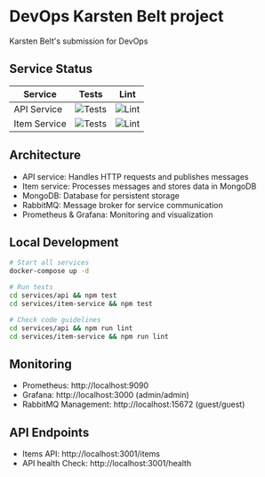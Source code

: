# DevOps Karsten Belt project

Karsten Belt's submission for DevOps

## Service Status

| Service      | Tests                                                                                            | Lint                                                                                            |
| ------------ | ------------------------------------------------------------------------------------------------ | ----------------------------------------------------------------------------------------------- |
| API Service  | ![Tests](https://github.com/Avans/devops-opdracht-2425-KBelt/actions/workflows/ci.yml/badge.svg) | ![Lint](https://github.com/Avans/devops-opdracht-2425-KBelt/actions/workflows/ci.yml/badge.svg) |
| Item Service | ![Tests](https://github.com/Avans/devops-opdracht-2425-KBelt/actions/workflows/ci.yml/badge.svg) | ![Lint](https://github.com/Avans/devops-opdracht-2425-KBelt/actions/workflows/ci.yml/badge.svg) |

## Architecture

- API service: Handles HTTP requests and publishes messages
- Item service: Processes messages and stores data in MongoDB
- MongoDB: Database for persistent storage
- RabbitMQ: Message broker for service communication
- Prometheus & Grafana: Monitoring and visualization

## Local Development

```bash
# Start all services
docker-compose up -d

# Run tests
cd services/api && npm test
cd services/item-service && npm test

# Check code guidelines
cd services/api && npm run lint
cd services/item-service && npm run lint
```

## Monitoring

- Prometheus: http://localhost:9090
- Grafana: http://localhost:3000 (admin/admin)
- RabbitMQ Management: http://localhost:15672 (guest/guest)

## API Endpoints

- Items API: http://localhost:3001/items
- API health Check: http://localhost:3001/health
